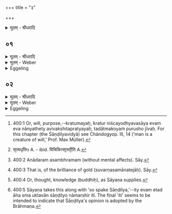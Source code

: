 +++
title = "३"

+++
<details><summary>मूलम् - श्रीधरादि</summary>

१०.6.३
</details>

## ०१
<details><summary>मूलम् - श्रीधरादि</summary>

सत्यं ब्रह्मेत्यु᳘पासीत॥  
(ता᳘ ऽथ) अ᳘थ ख᳘लु क्रतुम᳘यो ऽयं पु᳘रुषः स या᳘वत्क्रतुरय᳘मस्मा᳘ल्लोकात्प्रै᳘त्येवं क्रतु᳘र्हामुं᳘ लोकं प्रे᳘त्याभिस᳘म्भवति॥
</details>

<details><summary>मूलम् - Weber</summary>

सत्यम् ब्रह्मेत्यु᳘पासीत॥  
अ᳘थ ख᳘लु क्रतुम᳘योऽयम् पु᳘रुषः स या᳘वत्क्रतुरय᳘मस्मा᳘ल्लोकात्प्रै᳘त्येवंक्रतु᳘र्हामुं᳘ लोकम् प्रे᳘त्याभिस᳘म्भवति॥
</details>

<details><summary>Eggeling</summary>

1. Let him meditate upon the 'true Brahman.' Now, man here, indeed, is possessed of understanding [^egg_811], and according to how great his understanding is when he departs this world, so does he, on passing away, enter yonder world.

[^egg_811]: 400:1 Or, will, purpose,--kratumayaḥ, kratur niścayodhyavasāya evam eva nānyathety avivakshitapratyayaḥ, tadātmakoyaṁ purusho jīvaḥ. For this chapter (the Śāṇḍilyavidyā) see Chāndogyop. III, 14 ('man is a creature of will,' Prof. Max Müller).
</details>

## ०२
<details><summary>मूलम् - श्रीधरादि</summary>

स᳘ ऽआत्मा᳘नमु᳘पासीत॥  
मनोम᳘यं प्राण᳘शरीरं भा᳘रूपमाकाशा᳘त्मानं कामरूपि᳘णं म᳘नोजवसᳫँ᳭ सत्य᳘संकल्पᳫँ᳭ स᳘त्यधृतिᳫँ᳭[[!!]] स᳘र्व्वगन्धᳫँ᳭ स᳘र्व्वरसᳫँ᳭ स᳘र्व्वा ऽअ᳘नु दि᳘शः प्र᳘भूतᳫँ᳭ स᳘र्व्वमिद᳘म᳘भ्याप्त᳘मवाक्क᳘मनादरं य᳘था व्व्रीहि᳘र्वा य᳘वो वा श्यामा᳘को वा श्यामाकतण्डुलो᳘ वैव᳘मय᳘मन्त᳘रात्मन्पु᳘रुषो हिरण्म᳘यो य᳘था ज्यो᳘तिरधूम᳘मेवं ज्या᳘यान्दिवो ज्या᳘यानाकाशाज्ज्या᳘यानस्यै᳘ पृथिव्यै ज्या᳘यान्त्स᳘र्व्वेभ्यो भूते᳘भ्यः स᳘ प्राण᳘स्या᳘त्मैष᳘ म ऽआ᳘त्मैत᳘मित᳘ ऽआत्मा᳘नं प्रे᳘त्याभिस᳘म्भविष्यामी᳘ति य᳘स्य स्या᳘दद्धा न᳘ व्विचिकित्सा ऽस्ती᳘ति ह स्माह शा᳘ण्डिल्य ऽएव᳘मेतदि᳘ति॥
</details>
<details><summary>मूलम् - Weber</summary>

स᳘ आत्मा᳘नमु᳘पासीत॥  
मनोम᳘यम् प्राण᳘शरीरम् भा᳘रूपमाकाशा᳘त्मानं कामरूपि᳘णम् म᳘नोजवसᳫं सत्य᳘संकल्पᳫं सत्य᳘धृतिᳫं [^wbr_1] स᳘र्वगन्धᳫं स᳘र्वरसᳫं स᳘र्वा अ᳘नु दि᳘शः प्र᳘भूतᳫं स᳘र्वमिद᳘मॗभ्याप्त᳘मवाक्क᳘मनादरं य᳘था व्रीहि᳘र्वा य᳘वो वा श्यामा᳘को वा श्यामाकतण्डुलो᳘ वैव᳘मय᳘मन्त᳘रात्मन्पु᳘रुषो हिरण्म᳘यो य᳘था ज्यो᳘तिरधूम᳘मेवं ज्या᳘यान्दिवो ज्या᳘यानाकाशाज्ज्या᳘यानस्यै᳘ पृथिव्यै ज्या᳘यान्त्स᳘र्वेभ्यो भूते᳘भ्यः स᳘ प्राण᳘स्याॗत्मैष᳘ म आॗत्मैत᳘मित᳘ आत्मा᳘नम् प्रे᳘त्याभिस᳘म्भविष्यामी᳘ति य᳘स्य स्या᳘दद्धा न᳘ विचिकित्सास्ती᳘ति ह स्माह शा᳘ण्डिल्य एव᳘मेतदि᳘ति॥  

[^wbr_1]: स᳘त्यधृतिᳫ A. - ibid. विचिकित्सा᳟स्ती᳘ति A.
</details>
<details><summary>Eggeling</summary>

2. Let him meditate on the Self, which is made up of intelligence, and endowed with a body of spirit, with a form of light, and with an etherial nature, which changes its shape at will, is swift as thought, of true resolve, and true purpose, which consists of all sweet odours and tastes, which holds sway over all the regions and pervades this whole universe, which is speechless and indifferent [^egg_812];even as a grain of rice, or a grain of barley, or a grain of millet, or the smallest granule of millet, so is this golden [^egg_813] Purusha in the heart; even as a smokeless light, it is greater than the sky, greater than the ether, greater than the earth, greater than all existing things;--that self of the spirit (breath) is my self: on passing away from hence I shall obtain that self. Verily, whosoever has this trust [^egg_814], for him there is no uncertainty. Thus spake Sāṇḍilya, and so it is [^egg_815].

[^egg_812]: 400:2 Anādaram asambhramam (without mental affects). Sāy.

[^egg_813]: 400:3 That is, of the brilliance of gold (suvarṇasamānatejāḥ). Sāy.

[^egg_814]: 400:4 Or, thought, knowledge (buddhiḥ), as Sāyaṇa supplies.

[^egg_815]: 400:5 Sāyaṇa takes this along with 'so spake Sāṇḍilya,'--ity evam etad āha sma uktavān śāṇḍilyo nāmarshir iti. The final 'iti' seems to be intended to indicate that Śāṇḍilya's opinion is adopted by the Brāhmaṇa.
</details>

